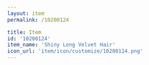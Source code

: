```yaml
---
layout: item
permalink: /10200124

title: Item
id: '10200124'
item_name: 'Shiny Long Velvet Hair'
icon_url: 'item/icon/customize/10200124.png'
---
```

